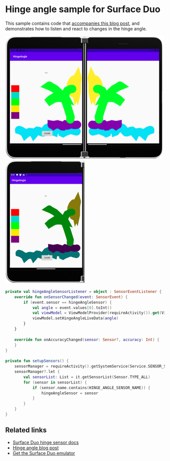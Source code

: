 # Hinge angle sample for Surface Duo

This sample contains code that [accompanies this blog post](https://devblogs.microsoft.com/surface-duo/hinge-angle-on-surface-duo/), and demonstrates how to listen and react to changes in the hinge angle.

![Hinge sample spanned](Screenshots/hinge-500.png) ![Hinge sample on single screen](Screenshots/hinge-250.png)

```kotlin
private val hingeAngleSensorListener = object : SensorEventListener {
    override fun onSensorChanged(event: SensorEvent) {
        if (event.sensor == hingeAngleSensor) {
            val angle = event.values[0].toInt()
            val viewModel = ViewModelProvider(requireActivity()).get(ViewModel::class.java)
            viewModel.setHingeAngleLiveData(angle)
        }
    }

    override fun onAccuracyChanged(sensor: Sensor?, accuracy: Int) {
    }
}

private fun setupSensors() {
    sensorManager = requireActivity().getSystemService(Service.SENSOR_SERVICE) as SensorManager?
    sensorManager?.let {
        val sensorList: List = it.getSensorList(Sensor.TYPE_ALL)
        for (sensor in sensorList) {
            if (sensor.name.contains(HINGE_ANGLE_SENSOR_NAME)) {
                hingeAngleSensor = sensor
            }
        }
    }
}
```

## Related links

- [Surface Duo hinge sensor docs](https://docs.microsoft.com/dual-screen/android/api-reference/hinge-sensor/)
- [Hinge angle blog post](https://devblogs.microsoft.com/surface-duo/resource-configuration-for-microsoft-surface-duo/)
- [Get the Surface Duo emulator](https://docs.microsoft.com/dual-screen/android/emulator/)
